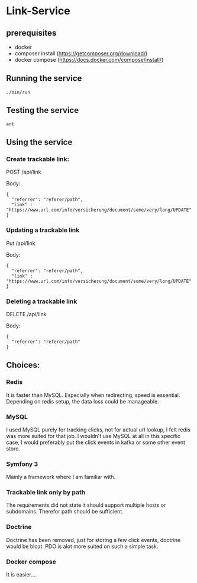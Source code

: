 # Link-Service

## prerequisites
- docker
- composer install (https://getcomposer.org/download/)
- docker compose (https://docs.docker.com/compose/install/)

## Running the service
````
./bin/run
````

## Testing the service
````
ant
````

## Using the service
### Create trackable link:
POST /api/link

Body:
````
{
  "referrer": "referer/path",
  "link" : "https://www.url.com/info/versicherung/document/some/very/long/UPDATE"
}
````

### Updating a trackable link
Put /api/link

Body:
````
{
  "referrer": "referer/path",
  "link" : "https://www.url.com/info/versicherung/document/some/very/long/UPDATE"
}
````

### Deleting a trackable link
DELETE /api/link

Body:
````
{
  "referrer": "referer/path"
}
````

## Choices:
### Redis
It is faster than MySQL. Especially when redirecting, speed is essential. 
Depending on redis setup, the data loss could be manageable.

### MySQL
I used MySQL purely for tracking clicks, not for actual url lookup, I felt redis was more suited for that job.
I wouldn't use MySQL at all in this specific case, I would preferably put the click events in kafka or some other event store.

### Symfony 3
Mainly a framework where I am familiar with.

### Trackable link only by path
The requirements did not state it should support multiple hosts or subdomains. 
Therefor path should be sufficient.

### Doctrine
Doctrine has been removed, just for storing a few click events, doctrine would be bloat. 
PDO is alot more suited on such a simple task.

### Docker compose
It is easier....